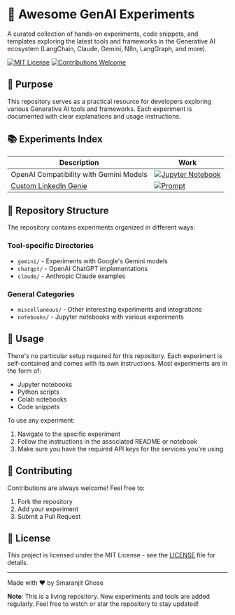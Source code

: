 # 🚀 Awesome GenAI Experiments

A curated collection of hands-on experiments, code snippets, and templates exploring the latest tools and frameworks in the Generative AI ecosystem (LangChain, Claude, Gemini, N8n, LangGraph, and more).

[![MIT License](https://img.shields.io/badge/License-MIT-green.svg)](https://choosealicense.com/licenses/mit/)
[![Contributions Welcome](https://img.shields.io/badge/contributions-welcome-brightgreen.svg?style=flat)](CONTRIBUTING.md)

## 🎯 Purpose

This repository serves as a practical resource for developers exploring various Generative AI tools and frameworks. Each experiment is documented with clear explanations and usage instructions.

## 📚 Experiments Index

| Description | Work |
|------------|------|
| OpenAI Compatibility with Gemini Models | [![Jupyter Notebook](https://img.shields.io/badge/Jupyter-Notebook-blue?logo=Jupyter)](./gemini/Gemini_OpenAI_Compatiblity.ipynb) |
| [Custom LinkedIn Genie](./use_cases/Custom_LinkedIN_Genie.Md) | [![Prompt](https://img.shields.io/badge/Project-Documentation-green?logo=markdown)](./prompts/linkedin_post_prompt_01.txt) |


## 📁 Repository Structure

The repository contains experiments organized in different ways:

### Tool-specific Directories
- `gemini/` - Experiments with Google's Gemini models
- `chatgpt/` - OpenAI ChatGPT implementations
- `claude/` - Anthropic Claude examples

### General Categories
- `miscellaneous/` - Other interesting experiments and integrations
- `notebooks/` - Jupyter notebooks with various experiments

## 🚀 Usage

There's no particular setup required for this repository. Each experiment is self-contained and comes with its own instructions. Most experiments are in the form of:
- Jupyter notebooks
- Python scripts
- Colab notebooks
- Code snippets

To use any experiment:
1. Navigate to the specific experiment
2. Follow the instructions in the associated README or notebook
3. Make sure you have the required API keys for the services you're using

## 🤝 Contributing

Contributions are always welcome! Feel free to:
1. Fork the repository
2. Add your experiment
3. Submit a Pull Request

## 📝 License

This project is licensed under the MIT License - see the [LICENSE](LICENSE) file for details.

---

Made with ❤️ by Smaranjit Ghose

**Note**: This is a living repository. New experiments and tools are added regularly. Feel free to watch or star the repository to stay updated!